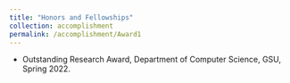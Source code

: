 ```yaml
---
title: "Honors and Fellowships"
collection: accomplishment
permalink: /accomplishment/Award1
---
```


- Outstanding Research Award, Department of Computer Science, GSU, Spring 2022.

